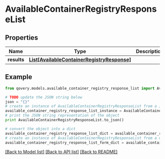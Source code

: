 # AvailableContainerRegistryResponseList


## Properties

Name | Type | Description | Notes
------------ | ------------- | ------------- | -------------
**results** | [**List[AvailableContainerRegistryResponse]**](AvailableContainerRegistryResponse.md) |  | [optional] 

## Example

```python
from qovery.models.available_container_registry_response_list import AvailableContainerRegistryResponseList

# TODO update the JSON string below
json = "{}"
# create an instance of AvailableContainerRegistryResponseList from a JSON string
available_container_registry_response_list_instance = AvailableContainerRegistryResponseList.from_json(json)
# print the JSON string representation of the object
print AvailableContainerRegistryResponseList.to_json()

# convert the object into a dict
available_container_registry_response_list_dict = available_container_registry_response_list_instance.to_dict()
# create an instance of AvailableContainerRegistryResponseList from a dict
available_container_registry_response_list_form_dict = available_container_registry_response_list.from_dict(available_container_registry_response_list_dict)
```
[[Back to Model list]](../README.md#documentation-for-models) [[Back to API list]](../README.md#documentation-for-api-endpoints) [[Back to README]](../README.md)


